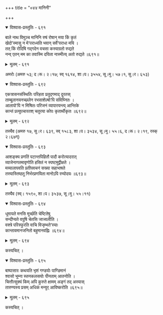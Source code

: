 +++
title = "०४४ मानिनी"

+++



<details open><summary>विश्वास-प्रस्तुतिः - ६९१</summary>

बाले नाथ विमुञ्च मानिनि रुषं रोषान् मया किं कृतं  
खेदो’स्मासु न मे’पराध्यति भवान् सर्वे’पराधा मयि ।  
तत् किं रोदिषि गद्गदेन वचसा कस्याग्रतो रुद्यते  
नन्व् एतन् मम का तवास्मि दयिता नास्मीत्य् अतो रुद्यते ॥६९१॥
</details>

<details><summary>मूलम् - ६९१</summary>

बाले नाथ विमुञ्च मानिनि रुषं रोषान् मया किं कृतं  
खेदो’स्मासु न मे’पराध्यति भवान् सर्वे’पराधा मयि ।  
तत् किं रोदिषि गद्गदेन वचसा कस्याग्रतो रुद्यते  
नन्व् एतन् मम का तवास्मि दयिता नास्मीत्य् अतो रुद्यते ॥६९१॥
</details>


अमरोः (अमरु ५३; द।रू। २।१७; स्व् १६१४, शा।प। ३५५४, सू।मु। ५७।१, सु।र। ६५३)  



<details open><summary>विश्वास-प्रस्तुतिः - ६९२</summary>

एकत्रासनसंस्थितिः परिहता प्रतुद्गमाद् दूरतस्  
ताम्बूलानयनच्छलेन रभसाशेल्षो’पि संविघ्नितः ।  
आलापो’पि न मिश्रितः परिजनं व्यापारयन्त्य् आन्तिके  
कान्तं प्रत्युपचारतश् चतुरया कोपः कृतार्थीकृतः ॥६९२॥
</details>

<details><summary>मूलम् - ६९२</summary>

एकत्रासनसंस्थितिः परिहता प्रतुद्गमाद् दूरतस्  
ताम्बूलानयनच्छलेन रभसाशेल्षो’पि संविघ्नितः ।  
आलापो’पि न मिश्रितः परिजनं व्यापारयन्त्य् आन्तिके  
कान्तं प्रत्युपचारतश् चतुरया कोपः कृतार्थीकृतः ॥६९२॥
</details>


तस्यैव (अमरु १७, सु।र। ६३९, स्व् १५८३, शा।प। ३५३४, सू।मु। ५५।६, द।रू। २।१९, रस्क् २।६७ग्)  



<details open><summary>विश्वास-प्रस्तुतिः - ६९३</summary>

आशङ्क्य प्रणतिं पटान्तपिहितौ पादौ करोत्यादरात्  
व्याजेनागतमावृणोति हसितं न स्पष्टमुद्वीक्षते ।  
मय्यालापवति प्रतीपवचनं सख्या सहाभाषते  
तस्यास्तिष्ठतु निर्भरप्रणयिता मानोऽपि रम्योदयः ॥६९३॥
</details>

<details><summary>मूलम् - ६९३</summary>

आशङ्क्य प्रणतिं पटान्तपिहितौ पादौ करोत्यादरात्  
व्याजेनागतमावृणोति हसितं न स्पष्टमुद्वीक्षते ।  
मय्यालापवति प्रतीपवचनं सख्या सहाभाषते  
तस्यास्तिष्ठतु निर्भरप्रणयिता मानोऽपि रम्योदयः ॥६९३॥
</details>


तस्यैव (स्व्। १५९०, शा।प। ३५३७, सू।मु। ५५।११)  



<details open><summary>विश्वास-प्रस्तुतिः - ६९४</summary>

धूमायते मनसि मूर्च्छति चेष्टितेषु  
सन्दीप्यते वपुषि चेतसि जाज्वलीति ।  
वक्त्रे परिस्फुरति वाचि विजृम्भते’स्याः  
कान्तावमानजनितो बहुमानवह्निः ॥६९४॥
</details>

<details><summary>मूलम् - ६९४</summary>

धूमायते मनसि मूर्च्छति चेष्टितेषु  
सन्दीप्यते वपुषि चेतसि जाज्वलीति ।  
वक्त्रे परिस्फुरति वाचि विजृम्भते’स्याः  
कान्तावमानजनितो बहुमानवह्निः ॥६९४॥
</details>


कस्यचित् ।  



<details open><summary>विश्वास-प्रस्तुतिः - ६९५</summary>

बाष्पासारः कथयति भृशं गण्डयोः पाण्डिमानं  
श्वासो भूम्ना स्तनकलसयोः पीनताम् आतनोति ।  
चित्तौत्सुक्यं किम् अपि कुरुते क्षामम् अङ्गं तद् अस्यास्  
तारुण्यस्य प्रसम् अधिकं मन्युर् आविष्करोति ॥६९५॥
</details>

<details><summary>मूलम् - ६९५</summary>

बाष्पासारः कथयति भृशं गण्डयोः पाण्डिमानं  
श्वासो भूम्ना स्तनकलसयोः पीनताम् आतनोति ।  
चित्तौत्सुक्यं किम् अपि कुरुते क्षामम् अङ्गं तद् अस्यास्  
तारुण्यस्य प्रसम् अधिकं मन्युर् आविष्करोति ॥६९५॥
</details>


कस्यचित् ।  